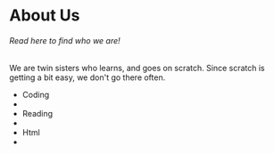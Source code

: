 
<html>
  <body>




    
<h1>About Us</h1>
<h6> Read here to find who we are! </h6>
    </head>
  <body> We are twin sisters who learns, and goes on scratch. Since scratch is getting a bit easy, we don't go there often.
  <ul><li> Coding<li>
      <li> Reading<li>
       <li>Html<li></ul>

</body>
</html>



